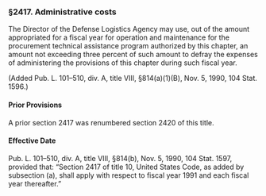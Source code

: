 ### §2417. Administrative costs ###

The Director of the Defense Logistics Agency may use, out of the amount appropriated for a fiscal year for operation and maintenance for the procurement technical assistance program authorized by this chapter, an amount not exceeding three percent of such amount to defray the expenses of administering the provisions of this chapter during such fiscal year.

(Added Pub. L. 101–510, div. A, title VIII, §814(a)(1)(B), Nov. 5, 1990, 104 Stat. 1596.)

#### Prior Provisions ####

A prior section 2417 was renumbered section 2420 of this title.

#### Effective Date ####

Pub. L. 101–510, div. A, title VIII, §814(b), Nov. 5, 1990, 104 Stat. 1597, provided that: “Section 2417 of title 10, United States Code, as added by subsection (a), shall apply with respect to fiscal year 1991 and each fiscal year thereafter.”